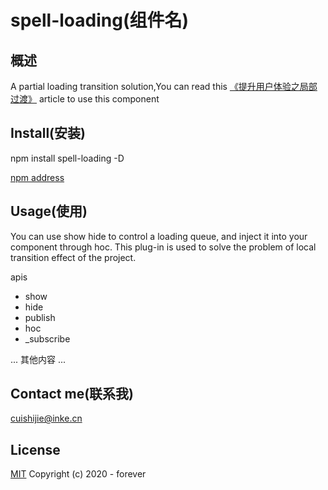 # spell-loading(组件名)

## 概述

A partial loading transition solution,You can read this [《提升用户体验之局部过渡》](https://juejin.im/post/5e662b58e51d4526c80eaf03) article to use this component

## Install(安装)

npm install spell-loading -D

[npm address](https://www.npmjs.com/package/spell-loading)

## Usage(使用)

You can use show hide to control a loading queue, and inject it into your component through hoc. This plug-in is used to solve the problem of local transition effect of the project.

apis

- show
- hide
- publish
- hoc
- _subscribe

... 其他内容 ...

## Contact me(联系我)

cuishijie@inke.cn

## License

[MIT](http://opensource.org/licenses/MIT) Copyright (c) 2020 - forever
